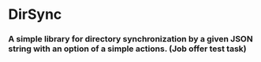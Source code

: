 # DirSync

### A simple library for directory synchronization by a given JSON string with an option of a simple actions. (Job offer test task)

